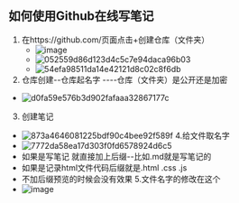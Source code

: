 ## 如何使用Github在线写笔记

1. 在https://github.com/页面点击+创建仓库（文件夹）
   * ![image](https://github.com/LeoZhao77/Frontend-Notes/assets/151666164/1084bade-ab87-4969-a9c2-d15159ab171b)
   * ![052559d86d123d4c5c7e94daca96b03](https://github.com/LeoZhao77/Frontend-Notes/assets/151666164/6b3a762d-64b3-4060-8c90-9fdc17d62022)
   * ![54efa98511da14e42121d8c02c8f6db](https://github.com/LeoZhao77/Frontend-Notes/assets/151666164/6a135ff7-249c-45b4-ba15-05e66e4d0d9e)
2. 仓库创建--仓库起名字 ----仓库（文件夹）是公开还是加密
  * ![d0fa59e576b3d902fafaaa32867177c](https://github.com/LeoZhao77/Frontend-Notes/assets/151666164/a91233dd-91ca-4625-94d8-06e6a4c8f51b)
3. 创建笔记
  * ![873a4646081225bdf90c4bee92f589f](https://github.com/LeoZhao77/Frontend-Notes/assets/151666164/d2ac88d7-332d-41d9-b861-c6ede30a7d4c)
4.给文件取名字
  * ![7772da58ea17d303f0fd6578924d6c5](https://github.com/LeoZhao77/Frontend-Notes/assets/151666164/9fab60d4-3a07-4c44-8b9a-9806111c7b5b)
  * 如果是写笔记 就直接加上后缀--比如.md就是写笔记的
  * 如果是记录html文件代码后缀就是.html .css .js
  * 不加后缀预览的时候会没有效果
5.文件名字的修改在这个
  * ![image](https://github.com/LeoZhao77/Frontend-Notes/assets/151666164/9c18e93b-7cab-43de-bc1f-086bc77c438b)
